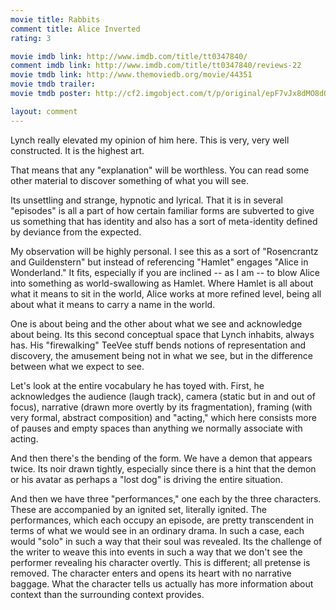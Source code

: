 ```yaml
---
movie title: Rabbits
comment title: Alice Inverted
rating: 3

movie imdb link: http://www.imdb.com/title/tt0347840/
comment imdb link: http://www.imdb.com/title/tt0347840/reviews-22
movie tmdb link: http://www.themoviedb.org/movie/44351
movie tmdb trailer: 
movie tmdb poster: http://cf2.imgobject.com/t/p/original/epF7vJx8dMO8dOQkummL8D114iB.jpg

layout: comment
---
```


Lynch really elevated my opinion of him here. This is very, very well constructed. It is the highest art.

That means that any "explanation" will be worthless. You can read some other material to discover something of what you will see.

Its unsettling and strange, hypnotic and lyrical. That it is in several "episodes" is all a part of how certain familiar forms are subverted to give us something that has identity and also has a sort of meta-identity defined by deviance from the expected.

My observation will be highly personal. I see this as a sort of "Rosencrantz and Guildenstern" but instead of referencing "Hamlet" engages "Alice in Wonderland." It fits, especially if you are inclined -- as I am -- to blow Alice into something as world-swallowing as Hamlet. Where Hamlet is all about what it means to sit in the world, Alice works at more refined level, being all about what it means to carry a name in the world.

One is about being and the other about what we see and acknowledge about being. Its this second conceptual space that Lynch inhabits, always has. His "firewalking" TeeVee stuff bends notions of representation and discovery, the amusement being not in what we see, but in the difference between what we expect to see.

Let's look at the entire vocabulary he has toyed with. First, he acknowledges the audience (laugh track), camera (static but in and out of focus), narrative (drawn more overtly by its fragmentation), framing (with very formal, abstract composition) and "acting," which here consists more of pauses and empty spaces than anything we normally associate with acting.

And then there's the bending of the form. We have a demon that appears twice. Its noir drawn tightly, especially since there is a hint that the demon or his avatar as perhaps a "lost dog" is driving the entire situation. 

And then we have three "performances," one each by the three characters. These are accompanied by an ignited set, literally ignited. The performances, which each occupy an episode, are pretty transcendent in terms of what we would see in an ordinary drama. In such a case, each would "solo" in such a way that their soul was revealed. Its the challenge of the writer to weave this into events in such a way that we don't see the performer revealing his character overtly. This is different; all pretense is removed. The character enters and opens its heart with no narrative baggage. What the character tells us actually has more information about context than the surrounding context provides.